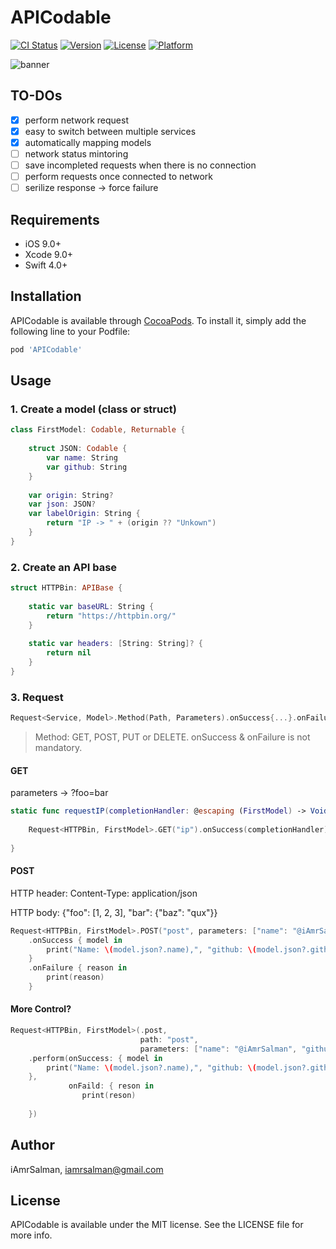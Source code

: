 # APICodable

[![CI Status](http://img.shields.io/travis/iAmrSalman/APICodable.svg?style=flat)](https://travis-ci.org/iAmrSalman/APICodable)
[![Version](https://img.shields.io/cocoapods/v/APICodable.svg?style=flat)](http://cocoapods.org/pods/APICodable)
[![License](https://img.shields.io/cocoapods/l/APICodable.svg?style=flat)](http://cocoapods.org/pods/APICodable)
[![Platform](https://img.shields.io/cocoapods/p/APICodable.svg?style=flat)](http://cocoapods.org/pods/APICodable)

![banner](https://user-images.githubusercontent.com/10261166/34078079-d82c15f8-e31b-11e7-928a-58ae9661e6b5.png)


## TO-DOs

- [x] perform network request
- [x] easy to switch between multiple services
- [x] automatically mapping models
- [ ] network status mintoring 
- [ ] save incompleted requests when there is no connection 
- [ ] perform requests once connected to network
- [ ] serilize response -> force failure

## Requirements

- iOS 9.0+
- Xcode 9.0+
- Swift 4.0+

## Installation

APICodable is available through [CocoaPods](http://cocoapods.org). To install
it, simply add the following line to your Podfile:

```ruby
pod 'APICodable'
```

## Usage

### 1. Create a model (class or struct)

```swift
class FirstModel: Codable, Returnable {
    
    struct JSON: Codable {
        var name: String
        var github: String
    }
    
    var origin: String?
    var json: JSON?
    var labelOrigin: String {
        return "IP -> " + (origin ?? "Unkown")
    }
}
```

### 2. Create an API base

```swift
struct HTTPBin: APIBase {
    
    static var baseURL: String {
        return "https://httpbin.org/"
    }
    
    static var headers: [String: String]? {
        return nil
    }
}
```

### 3. Request

```swift
Request<Service, Model>.Method(Path, Parameters).onSuccess{...}.onFailure{...} 
```
> Method: GET, POST, PUT or DELETE. 
> onSuccess & onFailure is not mandatory.

#### GET

parameters -> <URL>?foo=bar

```swift
static func requestIP(completionHandler: @escaping (FirstModel) -> Void) {
    
    Request<HTTPBin, FirstModel>.GET("ip").onSuccess(completionHandler).onFailure({ reason in print(reason) })
    
}
```
#### POST

HTTP header: Content-Type: application/json

HTTP body: {"foo": [1, 2, 3], "bar": {"baz": "qux"}}

```swift
Request<HTTPBin, FirstModel>.POST("post", parameters: ["name": "@iAmrSalman", "github": "https://github.com/iAmrSalman"])
    .onSuccess { model in
        print("Name: \(model.json?.name),", "github: \(model.json?.github)")
    }
    .onFailure { reason in
        print(reason)
    }
```

#### More Control?

```swift
Request<HTTPBin, FirstModel>(.post,
                             path: "post",
                             parameters: ["name": "@iAmrSalman", "github": "https://github.com/iAmrSalman"])
    .perform(onSuccess: { model in
        print("Name: \(model.json?.name),", "github: \(model.json?.github)")
    },
             onFaild: { reson in
                print(reson)
                
    })
```

## Author

iAmrSalman, iamrsalman@gmail.com

## License

APICodable is available under the MIT license. See the LICENSE file for more info.
